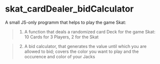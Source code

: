 # skat_cardDealer_bidCalculator

A small JS-only programm that helps to play the game Skat:

> 1. A function that deals a randomized card Deck for the game Skat: 
  > 10 Cards for 3 Players, 2 for the Skat

> 2. A bid calculator, that generates the value until which you are allowed to bid; 
  > covers the color you want to play and the occurence and color of your Jacks
